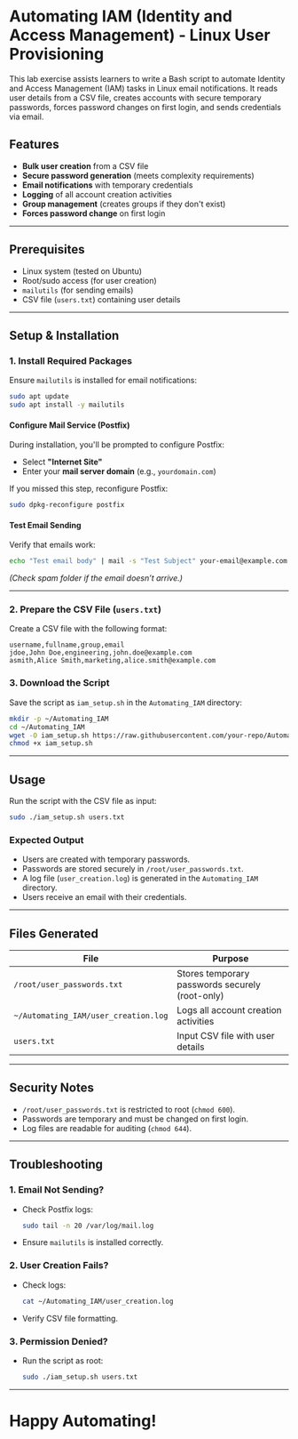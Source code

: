 # Automating IAM (Identity and Access Management) - Linux User Provisioning
This lab exercise assists learners to write a Bash script to automate Identity and Access  Management (IAM) tasks in Linux email notifications.
It reads user details from a CSV file, creates accounts with secure temporary passwords, forces password changes on first login, and sends credentials via email.

##  Features
- **Bulk user creation** from a CSV file
- **Secure password generation** (meets complexity requirements)
- **Email notifications** with temporary credentials
- **Logging** of all account creation activities
- **Group management** (creates groups if they don't exist)
- **Forces password change** on first login

---

##  Prerequisites
- Linux system (tested on Ubuntu)
- Root/sudo access (for user creation)
- `mailutils` (for sending emails)
- CSV file (`users.txt`) containing user details

---

##  Setup & Installation

### 1. Install Required Packages
Ensure `mailutils` is installed for email notifications:
```bash
sudo apt update
sudo apt install -y mailutils
```

#### Configure Mail Service (Postfix)
During installation, you'll be prompted to configure Postfix:
- Select **"Internet Site"**  
- Enter your **mail server domain** (e.g., `yourdomain.com`)  

If you missed this step, reconfigure Postfix:
```bash
sudo dpkg-reconfigure postfix
```

#### Test Email Sending
Verify that emails work:
```bash
echo "Test email body" | mail -s "Test Subject" your-email@example.com
```
*(Check spam folder if the email doesn’t arrive.)*

---

### 2. Prepare the CSV File (`users.txt`)
Create a CSV file with the following format:
```
username,fullname,group,email
jdoe,John Doe,engineering,john.doe@example.com
asmith,Alice Smith,marketing,alice.smith@example.com
```

### 3. Download the Script
Save the script as `iam_setup.sh` in the `Automating_IAM` directory:
```bash
mkdir -p ~/Automating_IAM
cd ~/Automating_IAM
wget -O iam_setup.sh https://raw.githubusercontent.com/your-repo/Automating_IAM/main/iam_setup.sh
chmod +x iam_setup.sh
```

---

##  Usage
Run the script with the CSV file as input:
```bash
sudo ./iam_setup.sh users.txt
```

### Expected Output
- Users are created with temporary passwords.
- Passwords are stored securely in `/root/user_passwords.txt`.
- A log file (`user_creation.log`) is generated in the `Automating_IAM` directory.
- Users receive an email with their credentials.

---

##  Files Generated
| File | Purpose |
|------|---------|
| `/root/user_passwords.txt` | Stores temporary passwords securely (root-only) |
| `~/Automating_IAM/user_creation.log` | Logs all account creation activities |
| `users.txt` | Input CSV file with user details |

---

##  Security Notes
- `/root/user_passwords.txt` is restricted to root (`chmod 600`).
- Passwords are temporary and must be changed on first login.
- Log files are readable for auditing (`chmod 644`).

---

##  Troubleshooting
### 1. Email Not Sending?
- Check Postfix logs:
  ```bash
  sudo tail -n 20 /var/log/mail.log
  ```
- Ensure `mailutils` is installed correctly.

### 2. User Creation Fails?
- Check logs:
  ```bash
  cat ~/Automating_IAM/user_creation.log
  ```
- Verify CSV file formatting.

### 3. Permission Denied?
- Run the script as root:
  ```bash
  sudo ./iam_setup.sh users.txt
  ```

---

 # Happy Automating!
